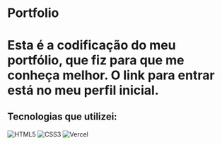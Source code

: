 # Portfolio
<h1>Esta é a codificação do meu portfólio, que fiz para que me conheça melhor.
    O link para entrar está no meu perfil inicial.</h1>

## Tecnologias que utilizei: 

<div style="display:inline block">
    <img align="center" alt="HTML5" src="https://img.shields.io/badge/HTML5-E34F26?style=for-the-badge&logo=html5&logoColor=white">
    <img align="center" alt= "CSS3" src="https://img.shields.io/badge/CSS3-1572B6?style=for-the-badge&logo=css3&logoColor=white">
    <img align="center" alt="Vercel" src="https://img.shields.io/badge/Vercel-000000?style=for-the-badge&logo=vercel&logoColor=white">
</div>
